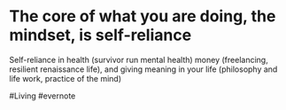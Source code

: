 # The core of what you are doing, the mindset, is self-reliance

Self-reliance in health (survivor run mental health) money (freelancing, resilient renaissance life), and giving meaning in your life (philosophy and life work, practice of the mind)

\#Living #evernote


